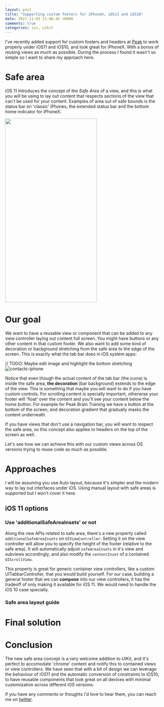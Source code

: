 ```yaml
---
layout: post
title: "Supporting custom footers for iPhoneX, iOS11 and iOS10"
date: 2017-11-03 21:00:45 +0000
comments: true
categories: ios, uikit
---
```


I've recently added support for custom footers and headers at [Peak] to work properly under iOS11 and iOS10, and look great for iPhoneX. With a bonus of reusing views as much as possible. During the process I found it wasn't so simple so I want to share my approach here.

<!-- more -->

# Safe area

iOS 11 introduces the concept of the *Safe Area* of a view, and this is what you will be using to lay out content that respects sections of the view that can't be used for your content. Examples of area out of safe bounds is the status bar on 'classic' iPhones, the extended status bar and the bottom home indicator for iPhoneX:

<img src="/images/posts/iphonex-safearea.svg" width="300" height="600">

# Our goal

We want to have a reusable view or component that can be added to any view controller laying out content full screen. You might have buttons or any other content in that custom footer. We also want to add some kind of decoration or background stretching from the safe area to the edge of the screen. This is exactly what the tab bar does in iOS system apps:

// TODO: Maybe edit image and highlight the bottom stretching
![contacts-iphone](/images/posts/iphonex-contacts.png)

Notice that even though the actual content of the tab bar (the icons) is inside the safe area, **the decoration** (bar background) extends to the edge of the view. This is something that maybe you will want to do if you have custom controls. For scrolling content is specially important, otherwise your footer will 'float' over the content and you'll see your content below the home button. For example for Peak Brain Training we have a button at the bottom of the screen, and decoration gradient that gradually masks the content underneath.

If you have views that don't use a navigation bar, you will want to respect the safe area, so this concept also applies to headers on the top of the screen as well.

Let's see how we can achieve this with our custom views across OS versions trying to reuse code as much as possible.

# Approaches

I will be assuming you use Auto layout, because it's simpler and the modern way to lay out interfaces under iOS. Using manual layout with safe areas is supported but I won't cover it here.

## iOS 11 options

### Use 'additionalSafeAreaInsets' or not

Along the new APIs related to safe area, there's a new property called `additionalSafeAreaInsets` on `UIViewController`. Setting it on the view controller will allow you to specify the height of the footer (relative to the safe area). It will automatically adjust `safeAreaInsets` in it's view and subviews accordingly, and also modify the `contentInset` of a contained `UIScrollView`.

This property is great for generic container view controllers, like a custom UITabbarController, that you would build yourself. For our case, building a general footer that we can **compose** into our view controllers, it has the tradeoff of only making it available for iOS 11. We would need to handle the iOS 10 case specially.

### Safe area layout guide

# Final solution

# Conclusion

The new safe area concept is a very welcome addition to UIKit, and it's perfect to accomodate 'chrome' content and notify this to contained views or view controllers. We have seen that with a bit of design we can leverage the behaviour of iOS11 and the automatic conversion of constraints to iOS10, to have reusable components that look great on all devices with minimal customization across different iOS versions.

If you have any comments or thoughts I'd love to hear them, you can reach me on [twitter][twitter].

[twitter]: https://twitter.com/miguelquinon
[peak]: http://peak.net
